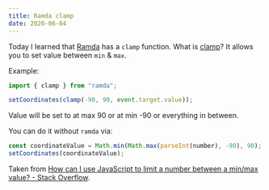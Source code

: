 ```yaml
---
title: Ramda clamp
date: 2020-06-04
---
```


Today I learned that [Ramda](https://ramdajs.com/) has a `clamp` function.
What is [clamp](https://ramdajs.com/docs/#clamp)? It allows you to set value between `min` & `max`.

Example:

```ts
import { clamp } from "ramda";

setCoordinates(clamp(-90, 90, event.target.value));
```

Value will be set to at max 90 or at min -90 or everything in between.

You can do it without `ramda` via:

```ts
const coordinateValue = Math.min(Math.max(parseInt(number), -90), 90);
setCoordinates(coordinateValue);
```

Taken from [How can I use JavaScript to limit a number between a min/max value? - Stack Overflow](https://stackoverflow.com/questions/5842747/how-can-i-use-javascript-to-limit-a-number-between-a-min-max-value).
